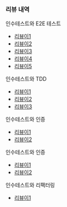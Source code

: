### 리뷰 내역
인수테스트와 E2E 테스트
* [리뷰이1](https://github.com/next-step/atdd-subway-map/pulls?q=is%3Apr+is%3Aclosed+author%3Adev-yoonjung)
* [리뷰이2](https://github.com/next-step/atdd-subway-map/pulls?q=is%3Apr+is%3Aclosed+author%3Ajjisun)
* [리뷰이3](https://github.com/next-step/atdd-subway-map/pulls?q=is%3Apr+is%3Aclosed+author%3Aktae23+)
* [리뷰이4](https://github.com/next-step/atdd-subway-map/pulls?q=is%3Apr+is%3Aclosed+author%3A62hoon99+)
* [리뷰이5](https://github.com/next-step/atdd-subway-map/pulls?q=is%3Apr+is%3Aclosed+author%3Ahellonayeon)

인수테스트와 TDD
* [리뷰이1](https://github.com/next-step/atdd-subway-path/pulls?q=is%3Apr+is%3Aclosed+author%3Apawoo0211+)
* [리뷰이2](https://github.com/next-step/atdd-subway-path/pulls?q=is%3Apr+is%3Aclosed+author%3Adongwooe+)
* [리뷰이3]()

인수테스트와 인증
* [리뷰이1](https://github.com/next-step/atdd-subway-favorite/pulls?q=is%3Apr+is%3Aclosed+author%3Asinb57+)
* [리뷰이2](https://github.com/next-step/atdd-subway-favorite/pulls?q=is%3Apr+is%3Aclosed+author%3Aeunhee0119+)

인수테스트와 인증
* [리뷰이1](https://github.com/next-step/atdd-subway-favorite/pulls?q=is%3Apr+is%3Aclosed+author%3Acloudhat+)
* [리뷰이2](https://github.com/next-step/atdd-subway-favorite/pulls?q=is%3Apr+is%3Aclosed+author%3Amintkim1990+)

인수테스트와 리팩터링
* [리뷰이1](https://github.com/next-step/atdd-subway-fare/pulls?q=is%3Apr+is%3Aclosed+author%3Ayuseongan+)

